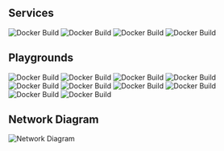 ## Services

![Docker Build](https://github.com/UTSCC09/project-calcifer/actions/workflows/ssh.yml/badge.svg)
![Docker Build](https://github.com/UTSCC09/project-calcifer/actions/workflows/api.yml/badge.svg)
![Docker Build](https://github.com/UTSCC09/project-calcifer/actions/workflows/client.yml/badge.svg)
![Docker Build](https://github.com/UTSCC09/project-calcifer/actions/workflows/nginx-proxy.yml/badge.svg)

## Playgrounds

![Docker Build](https://github.com/UTSCC09/project-calcifer/actions/workflows/kind-playground.yml/badge.svg)
![Docker Build](https://github.com/UTSCC09/project-calcifer/actions/workflows/dind-playground.yml/badge.svg)
![Docker Build](https://github.com/UTSCC09/project-calcifer/actions/workflows/c-playground.yml/badge.svg)
![Docker Build](https://github.com/UTSCC09/project-calcifer/actions/workflows/python-playground.yml/badge.svg)
![Docker Build](https://github.com/UTSCC09/project-calcifer/actions/workflows/node-playground.yml/badge.svg)
![Docker Build](https://github.com/UTSCC09/project-calcifer/actions/workflows/react-playground.yml/badge.svg)
![Docker Build](https://github.com/UTSCC09/project-calcifer/actions/workflows/angular-playground.yml/badge.svg)
![Docker Build](https://github.com/UTSCC09/project-calcifer/actions/workflows/rust-playground.yml/badge.svg)
![Docker Build](https://github.com/UTSCC09/project-calcifer/actions/workflows/go-playground.yml/badge.svg)
![Docker Build](https://github.com/UTSCC09/project-calcifer/actions/workflows/vue-playground.yml/badge.svg)

<!-- ## Deploy

![Docker Build](https://github.com/UTSCC09/project-calcifer/actions/workflows/deploy.yml/badge.svg) -->

## Network Diagram

![Network Diagram](https://user-images.githubusercontent.com/31393977/112481423-61ef4100-8d4d-11eb-9821-ae2fa66b7a96.png)
